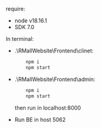 require:

- node v18.16.1
- SDK 7.0

In terminal:

- .\RMallWebsite\Frontend\clinet:

  ```cmd
      npm i
      npm start
  ```

- .\RMallWebsite\Frontend\admin:

  ```cmd
      npm i
      npm start
  ```

  then run in localhost:8000

- Run BE in host 5062